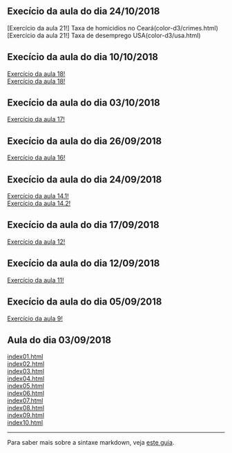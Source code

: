 ## Execício da aula do dia 24/10/2018
[Exercício da aula 21!] Taxa de homicidios no Ceará(color-d3/crimes.html)<br>
[Exercício da aula 21!] Taxa de desemprego USA(color-d3/usa.html)<br>

## Execício da aula do dia 10/10/2018
[Exercício da aula 18!](d3_networks_trees/songs.html)<br>
[Exercício da aula 18!](d3_networks_trees/lesmiserables.html)<br>

## Execício da aula do dia 03/10/2018
[Exercício da aula 17!](d3_chicago_earthquake/chicago.html)<br>

## Execício da aula do dia 26/09/2018
[Exercício da aula 16!](d3_crossfilter_2/earthquakes.html)<br>

## Execício da aula do dia 24/09/2018
[Exercício da aula 14.1!](d3_crossfilter/teslaFace.html)<br>
[Exercício da aula 14.2!](d3_crossfilter/movies_d3_dc.html)<br>

## Execício da aula do dia 17/09/2018
[Exercício da aula 12!](d3_update/01_scatterplot.html)<br>

## Execício da aula do dia 12/09/2018
[Exercício da aula 11!](d3_scale/movie_scatter.html)<br>


## Execício da aula do dia 05/09/2018
[Exercício da aula 9!](d3_intro/movies_d3.html)<br>

## Aula do dia 03/09/2018

[index01.html](basic/index01.html)<br>
[index02.html](basic/index02.html)<br>
[index03.html](basic/index03.html)<br>
[index04.html](basic/index04.html)<br>
[index05.html](basic/index05.html)<br>
[index06.html](basic/index06.html)<br>
[index07.html](basic/index07.html)<br>
[index08.html](basic/index08.html)<br>
[index09.html](basic/index09.html)<br>
[index10.html](basic/index10.html)<br>

---

Para saber mais sobre a sintaxe markdown, veja [este guia](https://guides.github.com/features/mastering-markdown/).
